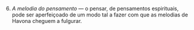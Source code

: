 ﻿6. *A melodia do pensamento —* o pensar, de pensamentos espirituais, pode ser aperfeiçoado de um modo tal a fazer com que as melodias de Havona cheguem a fulgurar.